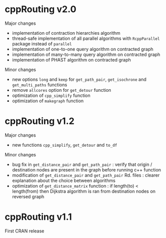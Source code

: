 
cppRouting v2.0
===============

Major changes

-   implementation of contraction hierarchies algorithm
-   thread-safe implementation of all parallel algorithms with `RcppParallel` package instead of `parallel`
-   implementation of one-to-one query algorithm on contracted graph 
-   implementation of many-to-many query algorithm on contracted graph 
-   implementation of PHAST algorithm on contracted graph 

Minor changes

-   new options `long` and `keep` for `get_path_pair`, `get_isochrone` and `get_multi_paths` functions    
-   remove `allcores` option for `get_detour` function  
-   optimization of `cpp_simplify` function  
-   optimization of `makegraph` function

cppRouting v1.2
===============

Major changes

-   new functions `cpp_simplify`, `get_detour` and `to_df`

Minor changes

-   bug fix in `get_distance_pair` and `get_path_pair` : verify that origin / destination nodes are present in the graph before running c++ function
-   modification of `get_distance_pair` and `get_path_pair` Rd. files : clearer explanation about the choice between algorithms
-   optimization of `get_distance_matrix` function : if length(to) &lt; length(from) then Dijkstra algorithm is ran from destination nodes on reversed graph

cppRouting v1.1
===============

First CRAN release
